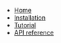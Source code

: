- [Home](index.md 'optics-ts documentation')
- [Installation](installation.md 'Installation - optics-ts documentation')
- [Tutorial](tutorial.md 'Tutorial - optics-ts documentation')
- [API reference](apiref.md 'API reference - optics-ts documentation')
